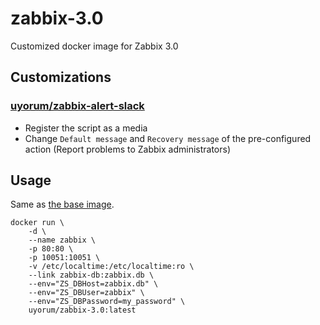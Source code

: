 # zabbix-3.0
Customized docker image for Zabbix 3.0

## Customizations
### [uyorum/zabbix-alert-slack](https://github.com/uyorum/zabbix-alert-slack)
* Register the script as a media
* Change `Default message` and `Recovery message` of the pre-configured action (Report problems to Zabbix administrators)

## Usage

Same as [the base image](https://github.com/zabbix/zabbix-community-docker).

``` shell
docker run \
    -d \
    --name zabbix \
    -p 80:80 \
    -p 10051:10051 \
    -v /etc/localtime:/etc/localtime:ro \
    --link zabbix-db:zabbix.db \
    --env="ZS_DBHost=zabbix.db" \
    --env="ZS_DBUser=zabbix" \
    --env="ZS_DBPassword=my_password" \
    uyorum/zabbix-3.0:latest
```
